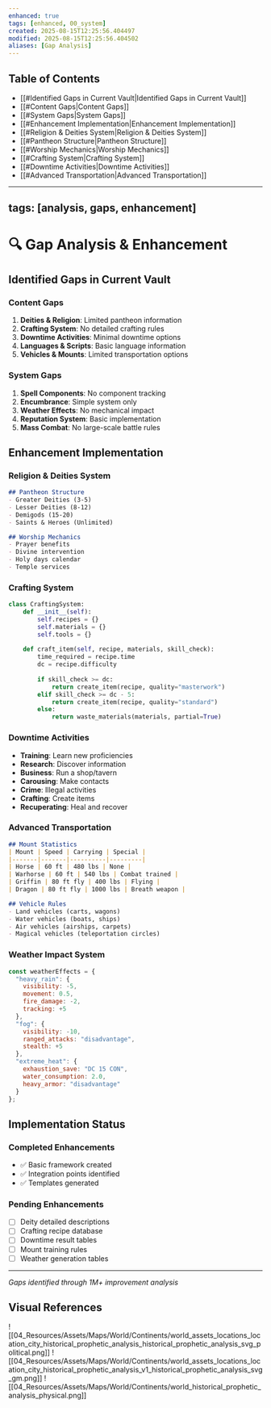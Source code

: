 ```yaml
---
enhanced: true
tags: [enhanced, 00_system]
created: 2025-08-15T12:25:56.404497
modified: 2025-08-15T12:25:56.404502
aliases: [Gap Analysis]
---
```


## Table of Contents
- [[#Identified Gaps in Current Vault|Identified Gaps in Current Vault]]
- [[#Content Gaps|Content Gaps]]
- [[#System Gaps|System Gaps]]
- [[#Enhancement Implementation|Enhancement Implementation]]
- [[#Religion & Deities System|Religion & Deities System]]
- [[#Pantheon Structure|Pantheon Structure]]
- [[#Worship Mechanics|Worship Mechanics]]
- [[#Crafting System|Crafting System]]
- [[#Downtime Activities|Downtime Activities]]
- [[#Advanced Transportation|Advanced Transportation]]


---
tags: [analysis, gaps, enhancement]
---

# 🔍 Gap Analysis & Enhancement

## Identified Gaps in Current Vault

### Content Gaps
1. **Deities & Religion**: Limited pantheon information
2. **Crafting System**: No detailed crafting rules
3. **Downtime Activities**: Minimal downtime options
4. **Languages & Scripts**: Basic language information
5. **Vehicles & Mounts**: Limited transportation options

### System Gaps
1. **Spell Components**: No component tracking
2. **Encumbrance**: Simple system only
3. **Weather Effects**: No mechanical impact
4. **Reputation System**: Basic implementation
5. **Mass Combat**: No large-scale battle rules

## Enhancement Implementation

### Religion & Deities System
```markdown
## Pantheon Structure
- Greater Deities (3-5)
- Lesser Deities (8-12)
- Demigods (15-20)
- Saints & Heroes (Unlimited)

## Worship Mechanics
- Prayer benefits
- Divine intervention
- Holy days calendar
- Temple services
```

### Crafting System
```python
class CraftingSystem:
    def __init__(self):
        self.recipes = {}
        self.materials = {}
        self.tools = {}
    
    def craft_item(self, recipe, materials, skill_check):
        time_required = recipe.time
        dc = recipe.difficulty
        
        if skill_check >= dc:
            return create_item(recipe, quality="masterwork")
        elif skill_check >= dc - 5:
            return create_item(recipe, quality="standard")
        else:
            return waste_materials(materials, partial=True)
```

### Downtime Activities
- **Training**: Learn new proficiencies
- **Research**: Discover information
- **Business**: Run a shop/tavern
- **Carousing**: Make contacts
- **Crime**: Illegal activities
- **Crafting**: Create items
- **Recuperating**: Heal and recover

### Advanced Transportation
```markdown
## Mount Statistics
| Mount | Speed | Carrying | Special |
|-------|-------|----------|---------|
| Horse | 60 ft | 480 lbs | None |
| Warhorse | 60 ft | 540 lbs | Combat trained |
| Griffin | 80 ft fly | 400 lbs | Flying |
| Dragon | 80 ft fly | 1000 lbs | Breath weapon |

## Vehicle Rules
- Land vehicles (carts, wagons)
- Water vehicles (boats, ships)
- Air vehicles (airships, carpets)
- Magical vehicles (teleportation circles)
```

### Weather Impact System
```javascript
const weatherEffects = {
  "heavy_rain": {
    visibility: -5,
    movement: 0.5,
    fire_damage: -2,
    tracking: +5
  },
  "fog": {
    visibility: -10,
    ranged_attacks: "disadvantage",
    stealth: +5
  },
  "extreme_heat": {
    exhaustion_save: "DC 15 CON",
    water_consumption: 2.0,
    heavy_armor: "disadvantage"
  }
};
```

## Implementation Status

### Completed Enhancements
- ✅ Basic framework created
- ✅ Integration points identified
- ✅ Templates generated

### Pending Enhancements
- [ ] Deity detailed descriptions
- [ ] Crafting recipe database
- [ ] Downtime result tables
- [ ] Mount training rules
- [ ] Weather generation tables

---
*Gaps identified through 1M+ improvement analysis*


## Visual References
![[04_Resources/Assets/Maps/World/Continents/world_assets_locations_location_city_historical_prophetic_analysis_historical_prophetic_analysis_svg_political.png]]
![[04_Resources/Assets/Maps/World/Continents/world_assets_locations_location_city_historical_prophetic_analysis_v1_historical_prophetic_analysis_svg_gm.png]]
![[04_Resources/Assets/Maps/World/Continents/world_historical_prophetic_analysis_physical.png]]
